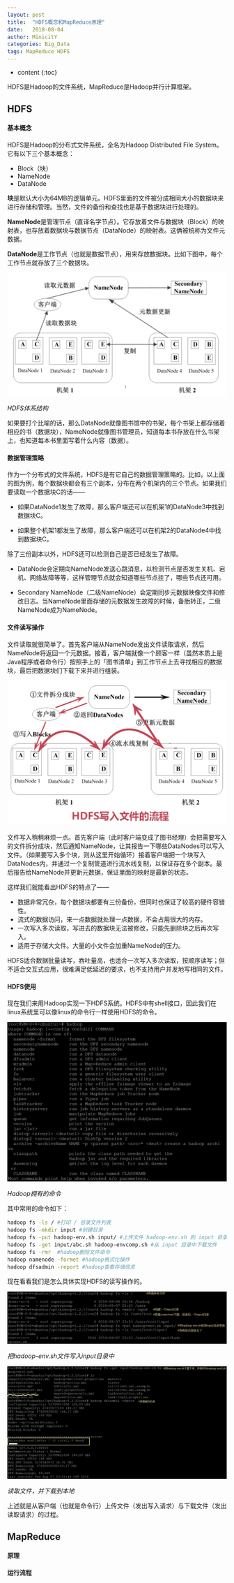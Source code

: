 ```yaml
---
layout: post
title:  "HDFS概念和MapReduce原理"
date:   2018-08-04
author: MinicitY
categories: Big_Data
tags: MapReduce HDFS
---
```


* content
{:toc}

HDFS是Hadoop的文件系统，MapReduce是Hadoop并行计算框架。

## **HDFS**

#### 基本概念

HDFS是Hadoop的分布式文件系统，全名为Hadoop Distributed File System。它有以下三个基本概念：

- Block（块）
- NameNode
- DataNode

**块**是默认大小为64MB的逻辑单元。HDFS里面的文件被分成相同大小的数据块来进行存储和管理。当然，文件的备份和查找也是基于数据块进行处理的。

**NameNode**是管理节点（直译名字节点）。它存放着文件与数据块（Block）的映射表，也存放着数据块与数据节点（DataNode）的映射表。这俩被统称为文件元数据。

**DataNode**是工作节点（也就是数据节点），用来存放数据块。比如下图中，每个工作节点就存放了三个数据块。









![](https://raw.githubusercontent.com/MinicitY/MyImg/master/Hadoop/HDFS%E6%A6%82%E5%BF%B5%E5%9B%BE.png)

_HDFS体系结构_

如果要打个比喻的话，那么DataNode就像图书馆中的书架，每个书架上都存储着相应的书（数据块），NameNode就像图书管理员，知道每本书存放在什么书架上，也知道每本书里面写着什么内容（数据）。

#### 数据管理策略

作为一个分布式的文件系统，HDFS是有它自己的数据管理策略的。比如，以上面的图为例，每个数据块都会有三个副本，分布在两个机架内的三个节点。如果我们要读取一个数据块C的话——

- 如果DataNode1发生了故障，那么客户端还可以在机架1的DataNode3中找到数据块C。

- 如果整个机架1都发生了故障，那么客户端还可以在机架2的DataNode4中找到数据块C。

除了三份副本以外，HDFS还可以检测自己是否已经发生了故障。

- DataNode会定期向NameNode发送心跳消息，以检测节点是否发生关机、宕机、网络故障等等，这样管理节点就会知道哪些节点挂了，哪些节点还可用。

- Secondary NameNode（二级NameNode）会定期同步元数据映像文件和修改日志。当NameNode里面存储的元数据发生故障的时候，备胎转正，二级NameNode成为NameNode。

#### 文件读写操作

文件读取就很简单了。首先客户端从NameNode发出文件读取请求，然后NameNode将返回一个元数据。接着，客户端就像一个顾客一样（虽然本质上是Java程序或者命令行）按照手上的「图书清单」到工作节点上去寻找相应的数据块，最后把数据块们下载下来并进行组装。



![](https://raw.githubusercontent.com/MinicitY/MyImg/master/Hadoop/HDFS%E5%86%99%E5%85%A5%E6%96%87%E4%BB%B6%E7%9A%84%E6%B5%81%E7%A8%8B.png)

文件写入稍稍麻烦一点。首先客户端（此时客户端变成了图书经理）会把需要写入的文件拆分成块，然后通知NameNode，让其报告一下哪些DataNodes可以写入文件。（如果要写入多个块，则从这里开始循环）接着客户端把一个块写入DataNodes内，并通过一个复制管道进行流水线复制，以保证存在多个副本。最后报告给NameNode并更新元数据，保证里面的映射是最新的状态。

这样我们就能看出HDFS的特点了——

- 数据非常冗杂，每个数据块都要有三份备份，但同时也保证了较高的硬件容错性。
- 流式的数据访问，来一点数据就处理一点数据，不会占用很大的内存。
- 一次写入多次读取，写进去的数据块无法被修改，只能先删除块之后再次写入。
- 适用于存储大文件。大量的小文件会加重NameNode的压力。

HDFS适合数据批量读写，吞吐量高，也适合一次写入多次读取，按顺序读写；但不适合交互式应用，很难满足低延迟的要求，也不支持用户并发地写相同的文件。

#### HDFS使用

现在我们来用Hadoop实现一下HDFS系统。HDFS中有shell接口，因此我们在linux系统里可以像linux的命令行一样使用HDFS的命令。

![](https://raw.githubusercontent.com/MinicitY/MyImg/master/Hadoop/Hadoop%E5%B8%B8%E8%A7%81%E6%8C%87%E4%BB%A4.png)

_Hadoop拥有的命令_

其中常用的命令如下：

```sh
hadoop fs -ls / #打印 / 目录文件列表 
hadoop fs -mkdir input #创建目录 
hadoop fs -put hadoop-env.sh input/ #上传文件 hadoop-env.sh 到 input 目录下 
hadoop fs -get input/abc.sh hadoop-envcomp.sh #从 input 目录中下载文件
hadoop fs -rmr  #hadoop删除文件命令
hadoop namenode -formet #hadoop格式化操作 
hadoop dfsadmin -report #hadoop查看存储信息
```

现在看看我们是怎么具体实现HDFS的读写操作的。

![](https://raw.githubusercontent.com/MinicitY/MyImg/master/Hadoop/HDFS%E5%AE%9E%E7%8E%B0%EF%BC%881%EF%BC%89.png)

_把hadoop-env.sh文件写入input目录中_

![](https://raw.githubusercontent.com/MinicitY/MyImg/master/Hadoop/HDFS%E5%AE%9E%E7%8E%B0%EF%BC%882%EF%BC%89.png)

_读取文件，并下载到本地_

上述就是从客户端（也就是命令行）上传文件（发出写入请求）与下载文件（发出读取请求）的过程。

## **MapReduce**

#### 原理

#### 运行流程


